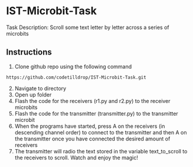 # IST-Microbit-Task

Task Description: Scroll some text letter by letter across a series of microbits

## Instructions

1. Clone github repo using the following command
```
https://github.com/codetilldrop/IST-Microbit-Task.git
```

2. Navigate to directory
3. Open up folder 
4. Flash the code for the receivers (r1.py and r2.py) to the receiver microbits
5. Flash the code for the transmitter (transmitter.py) to the transmitter microbit
6. When the programs have started, press A on the receivers (in descending channel order) to connect to the transmitter and then A on the transmitter once you have connected the desired amount of receivers
7. The transmitter will radio the text stored in the variable text_to_scroll to the receivers to scroll. Watch and enjoy the magic!